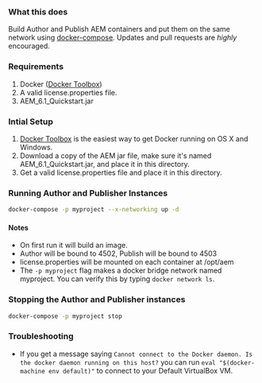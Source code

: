 ### What this does
Build Author and Publish AEM containers and put them on the same network using [docker-compose](https://docs.docker.com/compose/). Updates and pull requests are *highly* encouraged.

### Requirements
1. Docker ([Docker Toolbox](https://www.docker.com/products/docker-toolbox))
2. A valid license.properties file.
3. AEM_6.1_Quickstart.jar

### Intial Setup
1. [Docker Toolbox](https://www.docker.com/products/docker-toolbox) is the easiest way to get Docker running on OS X and Windows.
2. Download a copy of the AEM jar file, make sure it's named AEM_6.1_Quickstart.jar, and place it in this directory.
3. Get a valid license.properties file and place it in this directory.

### Running Author and Publisher Instances
```bash
docker-compose -p myproject --x-networking up -d
```

#### Notes
* On first run it will build an image.
* Author will be bound to 4502, Publish will be bound to 4503
* license.properties will be mounted on each container at /opt/aem
* The ```-p myproject``` flag makes a docker bridge network named myproject. You can verify this by typing ```docker network ls```.

### Stopping the Author and Publisher instances
```bash
docker-compose -p myproject stop
```

### Troubleshooting
* If you get a message saying ```Cannot connect to the Docker daemon. Is the docker daemon running on this host?``` you can run ```eval "$(docker-machine env default)"``` to connect to your Default VirtualBox VM.